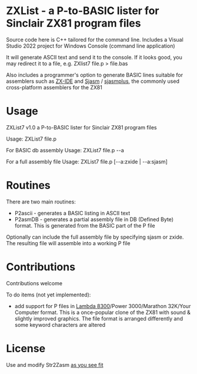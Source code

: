 # ZXList - a P-to-BASIC lister for Sinclair ZX81 program files

Source code here is C++ tailored for the command line. Includes a Visual Studio 2022 project for Windows Console (command line application)


It will generate ASCII text and send it to the console. If it looks good, you may redirect it to a file, e.g. ZXlist7 file.p > file.bas


Also includes a programmer's option to generate BASIC lines suitable for assemblers such as <a href='https://forum.tlienhard.com/phpBB3/viewtopic.php?f=2&t=802'>ZX-IDE</a> and <a href='https://github.com/Konamiman/Sjasm'>Sjasm</a> / <a href='https://github.com/z00m128/sjasmplus'>sjasmplus</a>, the commonly used cross-platform assemblers for the ZX81

# Usage

ZXList7 v1.0 a P-to-BASIC lister for Sinclair ZX81 program files

Usage: ZXList7 file.p

For BASIC db assembly
Usage: ZXList7 file.p --a

For a full assembly file
Usage: ZXList7 file.p [--a:zxide | --a:sjasm]


# Routines
There are two main routines:
* P2ascii - generates a BASIC listing in ASCII text
* P2asmDB - generates a partial assembly file in DB (Defined Byte) format. This is generated from the BASIC part of the P file

Optionally can include the full assembly file by specifying sjasm or zxide. The resulting file will assemble into a working P file

# Contributions
Contributions welcome

To do items (not yet implemented):
* add support for P files in <a href='https://www.google.com/search?q=Lambda+8300'>Lambda 8300</a>/Power 3000/Marathon 32K/Your Computer format. This is a once-popular clone of the ZX81 with sound & slightly improved graphics. The file format is arranged differently and some keyword characters are altered

# License
Use and modify Str2Zasm [as you see fit](UNLICENSE)
